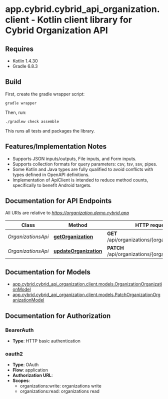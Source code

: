 # app.cybrid.cybrid_api_organization.client - Kotlin client library for Cybrid Organization API

## Requires

* Kotlin 1.4.30
* Gradle 6.8.3

## Build

First, create the gradle wrapper script:

```
gradle wrapper
```

Then, run:

```
./gradlew check assemble
```

This runs all tests and packages the library.

## Features/Implementation Notes

* Supports JSON inputs/outputs, File inputs, and Form inputs.
* Supports collection formats for query parameters: csv, tsv, ssv, pipes.
* Some Kotlin and Java types are fully qualified to avoid conflicts with types defined in OpenAPI definitions.
* Implementation of ApiClient is intended to reduce method counts, specifically to benefit Android targets.

<a name="documentation-for-api-endpoints"></a>
## Documentation for API Endpoints

All URIs are relative to *https://organization.demo.cybrid.app*

Class | Method | HTTP request | Description
------------ | ------------- | ------------- | -------------
*OrganizationsApi* | [**getOrganization**](docs/OrganizationsApi.md#getorganization) | **GET** /api/organizations/{organization_guid} | Get organization
*OrganizationsApi* | [**updateOrganization**](docs/OrganizationsApi.md#updateorganization) | **PATCH** /api/organizations/{organization_guid} | Patch organization


<a name="documentation-for-models"></a>
## Documentation for Models

 - [app.cybrid.cybrid_api_organization.client.models.OrganizationOrganizationModel](docs/OrganizationOrganizationModel.md)
 - [app.cybrid.cybrid_api_organization.client.models.PatchOrganizationOrganizationModel](docs/PatchOrganizationOrganizationModel.md)


<a name="documentation-for-authorization"></a>
## Documentation for Authorization

<a name="BearerAuth"></a>
### BearerAuth

- **Type**: HTTP basic authentication

<a name="oauth2"></a>
### oauth2

- **Type**: OAuth
- **Flow**: application
- **Authorization URL**: 
- **Scopes**: 
  - organizations:write: organizations write
  - organizations:read: organizations read

